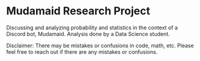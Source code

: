 # Mudamaid Research Project
Discussing and analyzing probability and statistics in the context of a Discord bot, Mudamaid. Analysis done by a Data Science student.

Disclaimer: There may be mistakes or confusions in code, math, etc. Please feel free to reach out if there are any mistakes or confusions.
